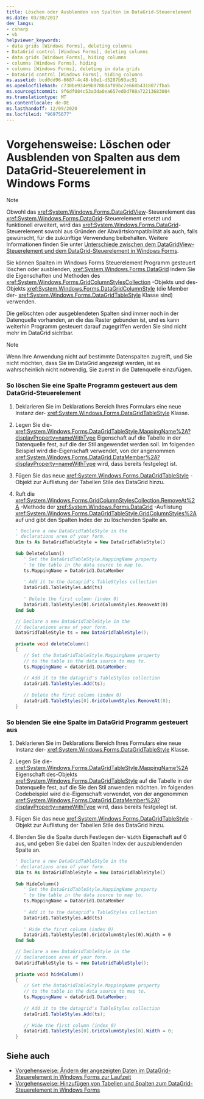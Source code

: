```yaml
---
title: Löschen oder Ausblenden von Spalten im DataGrid-Steuerelement
ms.date: 03/30/2017
dev_langs:
- csharp
- vb
helpviewer_keywords:
- data grids [Windows Forms], deleting columns
- DataGrid control [Windows Forms], deleting columns
- data grids [Windows Forms], hiding columns
- columns [Windows Forms], hiding
- columns [Windows Forms], deleting in data grids
- DataGrid control [Windows Forms], hiding columns
ms.assetid: bcd0dd96-6687-4c48-b0e1-d5287b93ac91
ms.openlocfilehash: c730be934e9b978bdaf09bc7e668b4318077fba5
ms.sourcegitcommit: 9f6df084c53a3da0ea657ed0d708a72213683084
ms.translationtype: MT
ms.contentlocale: de-DE
ms.lasthandoff: 12/09/2020
ms.locfileid: "96975677"
---
```

# <a name="how-to-delete-or-hide-columns-in-the-windows-forms-datagrid-control"></a>Vorgehensweise: Löschen oder Ausblenden von Spalten aus dem DataGrid-Steuerelement in Windows Forms
> [!NOTE]
> Obwohl das <xref:System.Windows.Forms.DataGridView>-Steuerelement das <xref:System.Windows.Forms.DataGrid>-Steuerelement ersetzt und funktionell erweitert, wird das <xref:System.Windows.Forms.DataGrid>-Steuerelement sowohl aus Gründen der Abwärtskompatibilität als auch, falls gewünscht, für die zukünftige Verwendung beibehalten. Weitere Informationen finden Sie unter [Unterschiede zwischen dem DataGridView-Steuerelement und dem DataGrid-Steuerelement in Windows Forms](differences-between-the-windows-forms-datagridview-and-datagrid-controls.md).  
  
 Sie können Spalten im Windows Forms Steuerelement Programm gesteuert löschen oder ausblenden, <xref:System.Windows.Forms.DataGrid> indem Sie die Eigenschaften und Methoden des <xref:System.Windows.Forms.GridColumnStylesCollection> -Objekts und des-Objekts <xref:System.Windows.Forms.DataGridColumnStyle> (die Member der- <xref:System.Windows.Forms.DataGridTableStyle> Klasse sind) verwenden.  
  
 Die gelöschten oder ausgeblendeten Spalten sind immer noch in der Datenquelle vorhanden, an die das Raster gebunden ist, und es kann weiterhin Programm gesteuert darauf zugegriffen werden Sie sind nicht mehr im DataGrid sichtbar.  
  
> [!NOTE]
> Wenn Ihre Anwendung nicht auf bestimmte Datenspalten zugreift, und Sie nicht möchten, dass Sie im DataGrid angezeigt werden, ist es wahrscheinlich nicht notwendig, Sie zuerst in die Datenquelle einzufügen.  
  
### <a name="to-delete-a-column-from-the-datagrid-programmatically"></a>So löschen Sie eine Spalte Programm gesteuert aus dem DataGrid-Steuerelement  
  
1. Deklarieren Sie im Deklarations Bereich Ihres Formulars eine neue Instanz der- <xref:System.Windows.Forms.DataGridTableStyle> Klasse.  
  
2. Legen Sie die- <xref:System.Windows.Forms.DataGridTableStyle.MappingName%2A?displayProperty=nameWithType> Eigenschaft auf die Tabelle in der Datenquelle fest, auf die der Stil angewendet werden soll. Im folgenden Beispiel wird die-Eigenschaft verwendet, von der angenommen <xref:System.Windows.Forms.DataGrid.DataMember%2A?displayProperty=nameWithType> wird, dass bereits festgelegt ist.  
  
3. Fügen Sie das neue <xref:System.Windows.Forms.DataGridTableStyle> -Objekt zur Auflistung der Tabellen Stile des DataGrid hinzu.  
  
4. Ruft die <xref:System.Windows.Forms.GridColumnStylesCollection.RemoveAt%2A> -Methode der <xref:System.Windows.Forms.DataGrid> -Auflistung <xref:System.Windows.Forms.DataGridTableStyle.GridColumnStyles%2A> auf und gibt den Spalten Index der zu löschenden Spalte an.  
  
    ```vb  
    ' Declare a new DataGridTableStyle in the  
    ' declarations area of your form.  
    Dim ts As DataGridTableStyle = New DataGridTableStyle()  
  
    Sub DeleteColumn()  
       ' Set the DataGridTableStyle.MappingName property  
       ' to the table in the data source to map to.  
       ts.MappingName = DataGrid1.DataMember  
  
       ' Add it to the datagrid's TableStyles collection  
       DataGrid1.TableStyles.Add(ts)  
  
       ' Delete the first column (index 0)  
       DataGrid1.TableStyles(0).GridColumnStyles.RemoveAt(0)  
    End Sub  
    ```  
  
    ```csharp  
    // Declare a new DataGridTableStyle in the  
    // declarations area of your form.  
    DataGridTableStyle ts = new DataGridTableStyle();  
  
    private void deleteColumn()  
    {  
       // Set the DataGridTableStyle.MappingName property  
       // to the table in the data source to map to.  
       ts.MappingName = dataGrid1.DataMember;  
  
       // Add it to the datagrid's TableStyles collection  
       dataGrid1.TableStyles.Add(ts);  
  
       // Delete the first column (index 0)  
       dataGrid1.TableStyles[0].GridColumnStyles.RemoveAt(0);  
    }  
    ```  
  
### <a name="to-hide-a-column-in-the-datagrid-programmatically"></a>So blenden Sie eine Spalte im DataGrid Programm gesteuert aus  
  
1. Deklarieren Sie im Deklarations Bereich Ihres Formulars eine neue Instanz der- <xref:System.Windows.Forms.DataGridTableStyle> Klasse.  
  
2. Legen Sie die- <xref:System.Windows.Forms.DataGridTableStyle.MappingName%2A> Eigenschaft des-Objekts <xref:System.Windows.Forms.DataGridTableStyle> auf die Tabelle in der Datenquelle fest, auf die Sie den Stil anwenden möchten. Im folgenden Codebeispiel wird die-Eigenschaft verwendet, von der angenommen <xref:System.Windows.Forms.DataGrid.DataMember%2A?displayProperty=nameWithType> wird, dass bereits festgelegt ist.  
  
3. Fügen Sie das neue <xref:System.Windows.Forms.DataGridTableStyle> -Objekt zur Auflistung der Tabellen Stile des DataGrid hinzu.  
  
4. Blenden Sie die Spalte durch Festlegen der- `Width` Eigenschaft auf 0 aus, und geben Sie dabei den Spalten Index der auszublendenden Spalte an.  
  
    ```vb  
    ' Declare a new DataGridTableStyle in the  
    ' declarations area of your form.  
    Dim ts As DataGridTableStyle = New DataGridTableStyle()  
  
    Sub HideColumn()  
       ' Set the DataGridTableStyle.MappingName property  
       ' to the table in the data source to map to.  
       ts.MappingName = DataGrid1.DataMember  
  
       ' Add it to the datagrid's TableStyles collection  
       DataGrid1.TableStyles.Add(ts)  
  
       ' Hide the first column (index 0)  
       DataGrid1.TableStyles(0).GridColumnStyles(0).Width = 0  
    End Sub  
    ```  
  
    ```csharp  
    // Declare a new DataGridTableStyle in the  
    // declarations area of your form.  
    DataGridTableStyle ts = new DataGridTableStyle();  
  
    private void hideColumn()  
    {  
       // Set the DataGridTableStyle.MappingName property  
       // to the table in the data source to map to.  
       ts.MappingName = dataGrid1.DataMember;  
  
       // Add it to the datagrid's TableStyles collection  
       dataGrid1.TableStyles.Add(ts);  
  
       // Hide the first column (index 0)  
       dataGrid1.TableStyles[0].GridColumnStyles[0].Width = 0;  
    }  
    ```  
  
## <a name="see-also"></a>Siehe auch

- [Vorgehensweise: Ändern der angezeigten Daten im DataGrid-Steuerelement in Windows Forms zur Laufzeit](change-displayed-data-at-run-time-wf-datagrid-control.md)
- [Vorgehensweise: Hinzufügen von Tabellen und Spalten zum DataGrid-Steuerelement in Windows Forms](how-to-add-tables-and-columns-to-the-windows-forms-datagrid-control.md)
